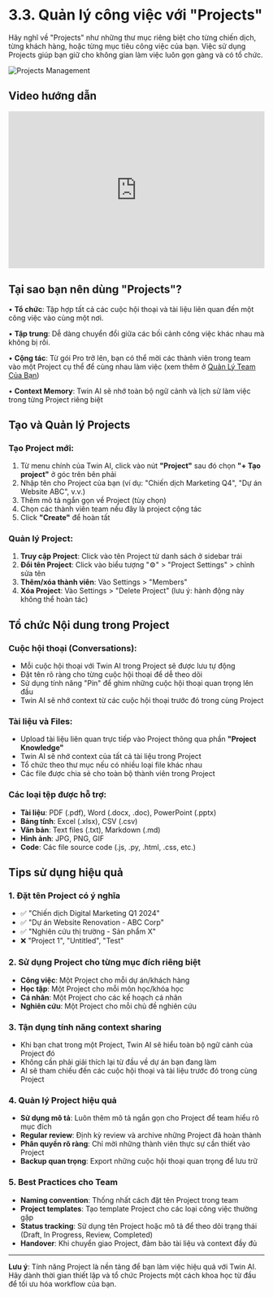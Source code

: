 # 3.3. Quản lý công việc với "Projects"

Hãy nghĩ về "Projects" như những thư mục riêng biệt cho từng chiến dịch, từng khách hàng, hoặc từng mục tiêu công việc của bạn. Việc sử dụng Projects giúp bạn giữ cho không gian làm việc luôn gọn gàng và có tổ chức.

![Projects Management](/images/projects-management.png)

## Video hướng dẫn

<div style="left: 0; width: 100%; height: 0; position: relative; padding-bottom: 61.2979%;">
  <iframe src="https://cdn.iframe.ly/LHfDwAVv" style="top: 0; left: 0; width: 100%; height: 100%; position: absolute; border: 0;" allowfullscreen allow="clipboard-write *; fullscreen *;">
  </iframe>
</div>

## Tại sao bạn nên dùng "Projects"?

• **Tổ chức**: Tập hợp tất cả các cuộc hội thoại và tài liệu liên quan đến một công việc vào cùng một nơi.

• **Tập trung**: Dễ dàng chuyển đổi giữa các bối cảnh công việc khác nhau mà không bị rối.

• **Cộng tác**: Từ gói Pro trở lên, bạn có thể mời các thành viên trong team vào một Project cụ thể để cùng nhau làm việc (xem thêm ở [Quản Lý Team Của Bạn](/teams/index))

• **Context Memory**: Twin AI sẽ nhớ toàn bộ ngữ cảnh và lịch sử làm việc trong từng Project riêng biệt

## Tạo và Quản lý Projects

### Tạo Project mới:

1. Từ menu chính của Twin AI, click vào nút **"Project"** sau đó chọn **"+ Tạo project"** ở góc trên bên phải
2. Nhập tên cho Project của bạn (ví dụ: "Chiến dịch Marketing Q4", "Dự án Website ABC", v.v.)
3. Thêm mô tả ngắn gọn về Project (tùy chọn)
4. Chọn các thành viên team nếu đây là project cộng tác
5. Click **"Create"** để hoàn tất

### Quản lý Project:

1. **Truy cập Project**: Click vào tên Project từ danh sách ở sidebar trái
2. **Đổi tên Project**: Click vào biểu tượng "⚙️" > "Project Settings" > chỉnh sửa tên
3. **Thêm/xóa thành viên**: Vào Settings > "Members" 
4. **Xóa Project**: Vào Settings > "Delete Project" (lưu ý: hành động này không thể hoàn tác)

## Tổ chức Nội dung trong Project

### Cuộc hội thoại (Conversations):
- Mỗi cuộc hội thoại với Twin AI trong Project sẽ được lưu tự động
- Đặt tên rõ ràng cho từng cuộc hội thoại để dễ theo dõi
- Sử dụng tính năng "Pin" để ghim những cuộc hội thoại quan trọng lên đầu
- Twin AI sẽ nhớ context từ các cuộc hội thoại trước đó trong cùng Project

### Tài liệu và Files:
- Upload tài liệu liên quan trực tiếp vào Project thông qua phần **"Project Knowledge"**
- Twin AI sẽ nhớ context của tất cả tài liệu trong Project
- Tổ chức theo thư mục nếu có nhiều loại file khác nhau
- Các file được chia sẻ cho toàn bộ thành viên trong Project

### Các loại tệp được hỗ trợ:
- **Tài liệu**: PDF (.pdf), Word (.docx, .doc), PowerPoint (.pptx)
- **Bảng tính**: Excel (.xlsx), CSV (.csv)
- **Văn bản**: Text files (.txt), Markdown (.md)
- **Hình ảnh**: JPG, PNG, GIF
- **Code**: Các file source code (.js, .py, .html, .css, etc.)

## Tips sử dụng hiệu quả

### 1. Đặt tên Project có ý nghĩa
- ✅ "Chiến dịch Digital Marketing Q1 2024"
- ✅ "Dự án Website Renovation - ABC Corp"
- ✅ "Nghiên cứu thị trường - Sản phẩm X"
- ❌ "Project 1", "Untitled", "Test"

### 2. Sử dụng Project cho từng mục đích riêng biệt
- **Công việc**: Một Project cho mỗi dự án/khách hàng
- **Học tập**: Một Project cho mỗi môn học/khóa học
- **Cá nhân**: Một Project cho các kế hoạch cá nhân
- **Nghiên cứu**: Một Project cho mỗi chủ đề nghiên cứu

### 3. Tận dụng tính năng context sharing
- Khi bạn chat trong một Project, Twin AI sẽ hiểu toàn bộ ngữ cảnh của Project đó
- Không cần phải giải thích lại từ đầu về dự án bạn đang làm
- AI sẽ tham chiếu đến các cuộc hội thoại và tài liệu trước đó trong cùng Project

### 4. Quản lý Project hiệu quả
- **Sử dụng mô tả**: Luôn thêm mô tả ngắn gọn cho Project để team hiểu rõ mục đích
- **Regular review**: Định kỳ review và archive những Project đã hoàn thành  
- **Phân quyền rõ ràng**: Chỉ mời những thành viên thực sự cần thiết vào Project
- **Backup quan trọng**: Export những cuộc hội thoại quan trọng để lưu trữ

### 5. Best Practices cho Team
- **Naming convention**: Thống nhất cách đặt tên Project trong team
- **Project templates**: Tạo template Project cho các loại công việc thường gặp
- **Status tracking**: Sử dụng tên Project hoặc mô tả để theo dõi trạng thái (Draft, In Progress, Review, Completed)
- **Handover**: Khi chuyển giao Project, đảm bảo tài liệu và context đầy đủ
---

**Lưu ý**: Tính năng Project là nền tảng để bạn làm việc hiệu quả với Twin AI. Hãy dành thời gian thiết lập và tổ chức Projects một cách khoa học từ đầu để tối ưu hóa workflow của bạn.